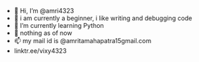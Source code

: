 - 👋 Hi, I’m @amri4323
- 👀 i am currently a beginner, i like writing and debugging code
- 🌱 I’m currently learning Python
- 💞️ nothing as of now 
- 📫 my mail id is @amritamahapatra15gmail.com
- linktr.ee/vixy4323

<!---
amri4323/amri4323 is a ✨ special ✨ repository because its `README.md` (this file) appears on your GitHub profile.
You can click the Preview link to take a look at your changes.
--->
